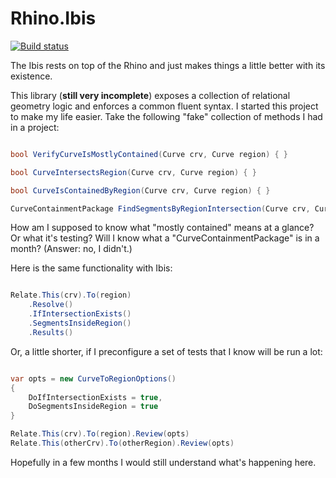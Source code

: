 # Rhino.Ibis

[![Build status](https://dev.azure.com/ourchitecture/rhino.ibis/_apis/build/status/rhino.ibis_syntax)](https://dev.azure.com/ourchitecture/rhino.ibis/_build/latest?definitionId=2)

The Ibis rests on top of the Rhino and just makes things a little better with its existence.

This library (**still very incomplete**) exposes a collection of relational geometry logic and enforces a common fluent syntax. I started this project to make my life easier. Take the following "fake" collection of methods I had in a project:

```csharp

bool VerifyCurveIsMostlyContained(Curve crv, Curve region) { }

bool CurveIntersectsRegion(Curve crv, Curve region) { }

bool CurveIsContainedByRegion(Curve crv, Curve region) { }

CurveContainmentPackage FindSegmentsByRegionIntersection(Curve crv, Curve region) { }

```

How am I supposed to know what "mostly contained" means at a glance? Or what it's testing? Will I know what a "CurveContainmentPackage" is in a month? (Answer: no, I didn't.)

Here is the same functionality with Ibis:

```csharp

Relate.This(crv).To(region)
	.Resolve()
	.IfIntersectionExists()
	.SegmentsInsideRegion()
	.Results()

```

Or, a little shorter, if I preconfigure a set of tests that I know will be run a lot:

```csharp

var opts = new CurveToRegionOptions() 
{
	DoIfIntersectionExists = true,
	DoSegmentsInsideRegion = true
}

Relate.This(crv).To(region).Review(opts)
Relate.This(otherCrv).To(otherRegion).Review(opts)

```

Hopefully in a few months I would still understand what's happening here.